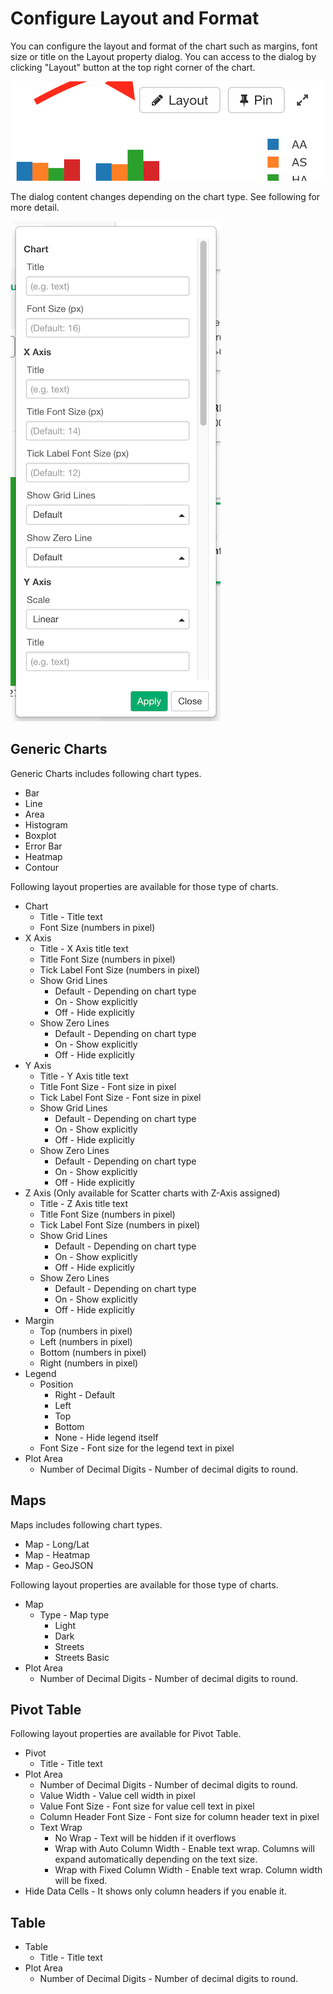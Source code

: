 # Configure Layout and Format

You can configure the layout and format of the chart such as margins, font size or title on the Layout property dialog. You can access to the dialog by clicking "Layout" button at the top right corner of the chart. 

![](images/layout-btn.png)


The dialog content changes depending on the chart type. See following for more detail. 

![](images/layout-dialog.png)




## Generic Charts

Generic Charts includes following chart types.  
* Bar 
* Line 
* Area 
* Histogram
* Boxplot
* Error Bar
* Heatmap 
* Contour 

Following layout properties are available for those type of charts. 

* Chart
  * Title - Title text
  * Font Size (numbers in pixel)
* X Axis 
  * Title - X Axis title text 
  * Title Font Size (numbers in pixel)
  * Tick Label Font Size (numbers in pixel)
  * Show Grid Lines 
    * Default - Depending on chart type 
    * On - Show explicitly
    * Off - Hide explicitly
  * Show Zero Lines 
    * Default - Depending on chart type 
    * On - Show explicitly 
    * Off - Hide explicitly
* Y Axis 
  * Title - Y Axis title text 
  * Title Font Size - Font size in pixel
  * Tick Label Font Size - Font size in pixel
  * Show Grid Lines 
    * Default - Depending on chart type 
    * On - Show explicitly 
    * Off - Hide explicitly
  * Show Zero Lines 
    * Default - Depending on chart type 
    * On - Show explicitly 
    * Off - Hide explicitly 
* Z Axis (Only available for Scatter charts with Z-Axis assigned) 
  * Title - Z Axis title text 
  * Title Font Size  (numbers in pixel)
  * Tick Label Font Size (numbers in pixel)
  * Show Grid Lines 
    * Default - Depending on chart type
    * On - Show explicitly
    * Off - Hide explicitly
  * Show Zero Lines 
    * Default - Depending on chart type
    * On - Show explicitly
    * Off - Hide explicitly 
* Margin 
  * Top  (numbers in pixel)
  * Left  (numbers in pixel)
  * Bottom  (numbers in pixel)
  * Right (numbers in pixel)
* Legend 
  * Position 
    * Right - Default
    * Left
    * Top 
    * Bottom 
    * None - Hide legend itself
  * Font Size - Font size for the legend text in pixel
* Plot Area 
  * Number of Decimal Digits - Number of decimal digits to round. 
  
## Maps

Maps includes following chart types.
* Map - Long/Lat  
* Map - Heatmap
* Map - GeoJSON


Following layout properties are available for those type of charts. 

* Map 
  * Type - Map type
    * Light 
    * Dark 
    * Streets
    * Streets Basic
* Plot Area 
  * Number of Decimal Digits - Number of decimal digits to round. 


## Pivot Table

Following layout properties are available for Pivot Table.


* Pivot 
  * Title - Title text
* Plot Area 
  * Number of Decimal Digits - Number of decimal digits to round. 
  * Value Width - Value cell width in pixel
  * Value Font Size - Font size for value cell text in pixel
  * Column Header Font Size - Font size for column header text in pixel
  * Text Wrap
    * No Wrap - Text will be hidden if it overflows
    * Wrap with Auto Column Width - Enable text wrap. Columns will expand automatically depending on the text size. 
    * Wrap with Fixed Column Width - Enable text wrap. Column width will be fixed. 
* Hide Data Cells - It shows only column headers if you enable it.

## Table 

* Table
  * Title - Title text
* Plot Area 
  * Number of Decimal Digits - Number of decimal digits to round. 
